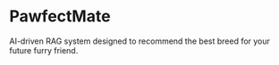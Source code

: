 # PawfectMate
AI-driven RAG system designed to recommend the best breed for your future furry friend.
